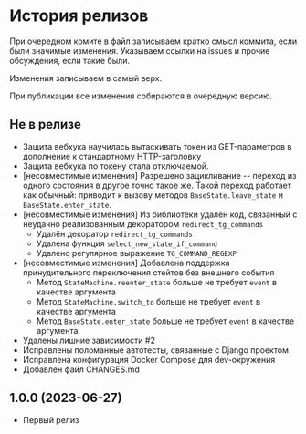 История релизов
===============

При очередном комите в файл записываем кратко смысл коммита, если были значимые изменения. Указываем ссылки на issues и прочие обсуждения, если такие были.

Изменения записываем в самый верх.

При публикации все изменения собираются в очередную версию.


Не в релизе
------------------------

- Защита вебхука научилась вытаскивать токен из GET-параметров в дополнение к стандартному HTTP-заголовку
- Защита вебхука по токену стала отключаемой.
- [несовместимые изменения] Разрешено зацикливание -- переход из одного состояния в другое точно такое же. Такой переход работает как обычный: приводит к вызову методов `BaseState.leave_state` и `BaseState.enter_state`.
- [несовместимые изменения] Из библиотеки удалён код, связанный с неудачно реализованным декоратором `redirect_tg_commands`
    - Удалён декоратор `redirect_tg_commands`
    - Удалена функция `select_new_state_if_command`
    - Удалено регулярное выражение `TG_COMMAND_REGEXP`
- [несовместимые изменения] Добавлена поддержка принудительного переключения стейтов без внешнего события
    - Метод `StateMachine.reenter_state` больше не требует `event` в качестве аргумента
    - Метод `StateMachine.switch_to` больше не требует `event` в качестве аргумента
    - Метод `BaseState.enter_state` больше не требует `event` в качестве аргумента
- Удалены лишние зависимости #2
- Исправлены поломанные автотесты, связанные с Django проектом
- Исправлена конфигурация Docker Compose для dev-окружения
- Добавлен файл CHANGES.md

1.0.0 (2023-06-27)
------------------------

- Первый релиз
